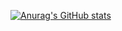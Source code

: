 [![Anurag's GitHub stats](https://github-readme-stats.vercel.app/api?username=fdongfdong)](https://github.com/anuraghazra/github-readme-stats)
